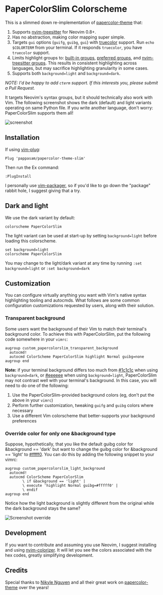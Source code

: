 # PaperColorSlim Colorscheme

This is a slimmed down re-implementation of [papercolor-theme] that:

1. Supports [nvim-treesitter] for Neovim 0.8+.
2. Has no abstraction, making color mapping super simple.
3. Targets `gui` options (`guifg`, `guibg`, `gui`) with [truecolor] support. Run `echo $COLORTERM` from your terminal. If it responds `truecolor`, you have `truecolor` support.
4. Limits highlight groups to: [built-in groups], [preferred groups], and [nvim-treesitter groups]. This results in consistent highlighting across languages, but may sacrifice highlighting granularity in some cases.
5. Supports both `background=light` and `background=dark`.

_NOTE: I'd be happy to add `cterm` support. If this interests you, please submit a Pull Request._

It targets Neovim's syntax groups, but it should technically also work with Vim. The following screenshot shows the dark (default) and light variants operating on same Python file. If you write another language, don't worry: PaperColorSlim supports them all!

![screenshot](./img/screenshot.png)

## Installation

If using [vim-plug](https://github.com/junegunn/vim-plug):

```vim
Plug 'pappasam/papercolor-theme-slim'
```

Then run the Ex command:

```vim
:PlugInstall
```

I personally use [vim-packager](https://github.com/kristijanhusak/vim-packager), so if you'd like to go down the "package" rabbit hole, I suggest giving that a try.

## Dark and light

We use the dark variant by default:

```vim
colorscheme PaperColorSlim
```

The light variant can be used at start-up by setting `background=light` before loading this colorscheme.

```vim
set background=light
colorscheme PaperColorSlim
```

You may change to the light/dark variant at any time by running `:set background=light` or `:set background=dark`

## Customization

You can configure virtually anything you want with Vim's native syntax highlighting tooling and autocmds. What follows are some common configuration customizations requested by users, along with their solution.

### Transparent background

Some users want the background of their Vim to match their terminal's background color. To achieve this with PaperColorSlim, put the following code somewhere in your `vimrc`:

```vim
augroup custom_papercolorslim_transparent_background
  autocmd!
  autocmd ColorScheme PaperColorSlim highlight Normal guibg=none
augroup end
```

**Note:** if your terminal background differs too much from [#1c1c1c](https://www.color-hex.com/color/1c1c1c) when using `background=dark`, or [#eeeeee](https://www.color-hex.com/color/eeeeee) when using `background=light`, PaperColorSlim may not contrast well with your terminal's background. In this case, you will need to do one of the following:

1. Use the PaperColorSlim-provided background colors (eg, don't put the above in your `vimrc`)
2. Perform further customization, tweaking `guifg` and `guibg` colors where necessary
3. Use a different Vim colorscheme that better-supports your background preferences

### Override color for only one &background type

Suppose, hypothetically, that you like the default guibg color for &background == 'dark' but want to change the guibg color for &background == 'light' to [#fffff0](https://www.color-hex.com/color/fffff0). You can do this by adding the following snippet to your vimrc:

```vim
augroup custom_papercolorslim_light_background
  autocmd!
  autocmd ColorScheme PaperColorSlim
        \ if &background == 'light' |
        \ execute 'highlight Normal guibg=#fffff0' |
        \ endif
augroup end
```

Notice how the light background is slightly different from the original while the dark background stays the same?

![Screenshot override](./img/screenshot-background-override.png)

## Development

If you want to contribute and assuming you use Neovim, I suggest installing and using [nvim-colorizer]. It will let you see the colors associated with the hex codes, greatly simplifying development.

## Credits

Special thanks to [Nikyle Nguyen] and all their great work on [papercolor-theme] over the years!

[built-in groups]: https://neovim.io/doc/user/syntax.html#highlight-default
[nvim-treesitter groups]: https://github.com/nvim-treesitter/nvim-treesitter/blob/957f3f8c15a88ef0f0c77ecd13edf2e2578f176e/CONTRIBUTING.md#highlights
[nvim-treesitter]: https://github.com/nvim-treesitter/nvim-treesitter
[papercolor-theme]: https://github.com/NLKNguyen/papercolor-theme
[preferred groups]: https://neovim.io/doc/user/syntax.html#group-name
[truecolor]: https://gist.github.com/sindresorhus/bed863fb8bedf023b833c88c322e44f9
[nvim-colorizer]: https://github.com/norcalli/nvim-colorizer.lua
[Nikyle Nguyen]: https://github.com/NLKNguyen
